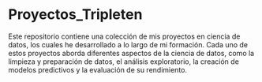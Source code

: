 # Proyectos_Tripleten
Este repositorio contiene una colección de mis proyectos en ciencia de datos, los cuales he desarrollado a lo largo de mi formación. Cada uno de estos proyectos aborda diferentes aspectos de la ciencia de datos, como la limpieza y preparación de datos, el análisis exploratorio, la creación de modelos predictivos y la evaluación de su rendimiento.
